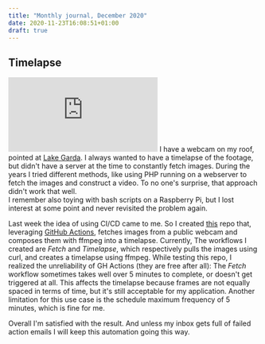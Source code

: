```yaml
---
title: "Monthly journal, December 2020"
date: 2020-11-23T16:08:51+01:00
draft: true
---
```


## Timelapse

![Webcam view](https://www.villaclara.it/images/webcam/webcam.php)
I have a webcam on my roof, pointed at [Lake Garda](https://en.wikipedia.org/wiki/Lake_Garda). I always wanted to have a timelapse of the footage, but didn't have a server at the time to constantly fetch images. During the years I tried different methods, like using PHP running on a webserver to fetch the images and construct a video. To no one's surprise, that approach didn't work that well.\
I remember also toying with bash scripts on a Raspberry Pi, but I lost interest at some point and never revisited the problem again.

Last week the idea of using CI/CD came to me. So I created [this](https://github.com/Bonnee/timelapse) repo that, leveraging [GitHub Actions](https://github.com/features/actions), fetches images from a public webcam and composes them with ffmpeg into a timelapse. Currently, The workflows I created are _Fetch_ and _Timelapse_, which respectively pulls the images using curl, and creates a timelapse using ffmpeg.
While testing this repo, I realized the unreliability of GH Actions (they are free after all): The _Fetch_ workflow sometimes takes well over 5 minutes to complete, or doesn't get triggered at all. This affects the timelapse because frames are not equally spaced in terms of time, but it's still acceptable for my application. Another limitation for this use case is the schedule maximum frequency of 5 minutes, which is fine for me.

Overall I'm satisfied with the result. And unless my inbox gets full of failed action emails I will keep this automation going this way.
